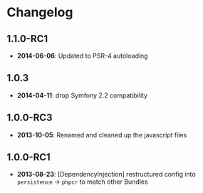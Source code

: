 Changelog
=========

1.1.0-RC1
---------

* **2014-06-06**: Updated to PSR-4 autoloading

1.0.3
-----

* **2014-04-11**: drop Symfony 2.2 compatibility

1.0.0-RC3
---------

* **2013-10-05**: Renamed and cleaned up the javascript files

1.0.0-RC1
---------

* **2013-08-23**: [DependencyInjection] restructured config into `persistence` -> `phpcr` to match other Bundles
